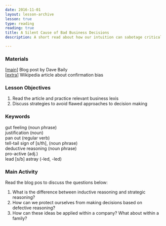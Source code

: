 ```yaml
---
date: 2016-11-01
layout: lesson-archive
lesson: true
type: reading
reading: true
title: A Silent Cause of Bad Business Decisions
description: A short read about how our intuition can sabotage critical decisions.

---
```

### Materials 
[<a href="https://medium.dave-bailey.com/the-silent-cause-of-bad-business-decisions-b95d977b5ca7" target="_blank">main</a>] Blog post by Dave Baily  
[<a href="https://en.wikipedia.org/wiki/Confirmation_bias" target="_blank">extra</a>] Wikipedia article about confirmation bias

### Lesson Objectives

1. Read the article and practice relevant business lexis
2. Discuss strategies to avoid flawed approaches to decision making

### Keywords  
gut feeling (noun phrase)  
justification (noun)  
pan out (regular verb)  
tell-tail sign of [s/th], (noun phrase)  
deductive reasoning (noun phrase)  
pro-active (adj.)  
lead [s/b] astray (-led, -led)  

### Main Activity  
Read the blog pos to discuss the questions below: 

1. What is the difference between inductive reasoning and strategic reasoning? 
2. How can we protect ourselves from making decisions based on defective reasoning? 
3. How can these ideas be applied within a company? What about within a family? 


